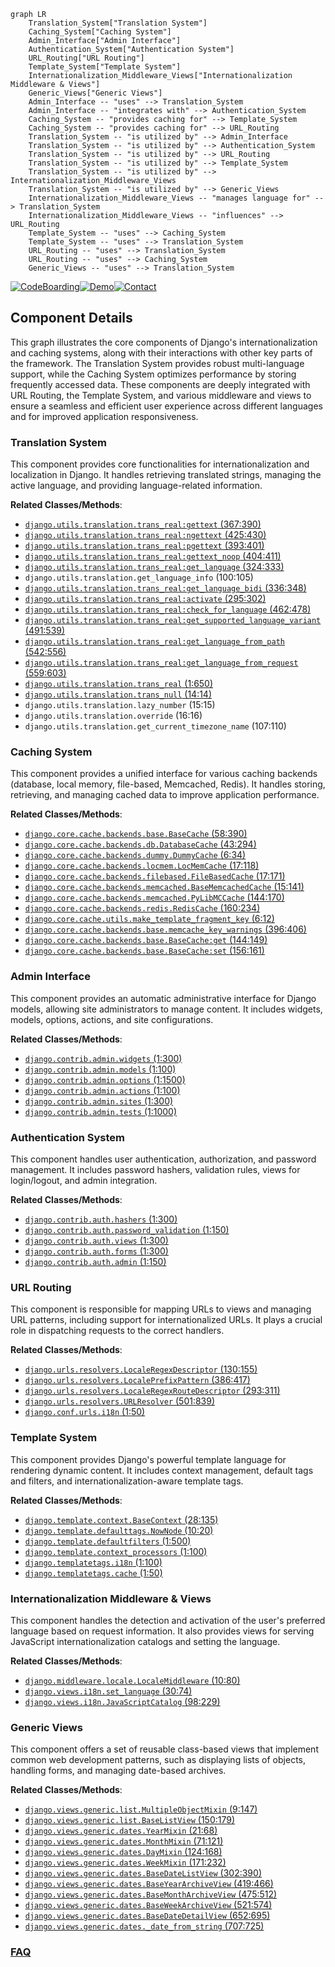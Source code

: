 ```mermaid
graph LR
    Translation_System["Translation System"]
    Caching_System["Caching System"]
    Admin_Interface["Admin Interface"]
    Authentication_System["Authentication System"]
    URL_Routing["URL Routing"]
    Template_System["Template System"]
    Internationalization_Middleware_Views["Internationalization Middleware & Views"]
    Generic_Views["Generic Views"]
    Admin_Interface -- "uses" --> Translation_System
    Admin_Interface -- "integrates with" --> Authentication_System
    Caching_System -- "provides caching for" --> Template_System
    Caching_System -- "provides caching for" --> URL_Routing
    Translation_System -- "is utilized by" --> Admin_Interface
    Translation_System -- "is utilized by" --> Authentication_System
    Translation_System -- "is utilized by" --> URL_Routing
    Translation_System -- "is utilized by" --> Template_System
    Translation_System -- "is utilized by" --> Internationalization_Middleware_Views
    Translation_System -- "is utilized by" --> Generic_Views
    Internationalization_Middleware_Views -- "manages language for" --> Translation_System
    Internationalization_Middleware_Views -- "influences" --> URL_Routing
    Template_System -- "uses" --> Caching_System
    Template_System -- "uses" --> Translation_System
    URL_Routing -- "uses" --> Translation_System
    URL_Routing -- "uses" --> Caching_System
    Generic_Views -- "uses" --> Translation_System
```
[![CodeBoarding](https://img.shields.io/badge/Generated%20by-CodeBoarding-9cf?style=flat-square)](https://github.com/CodeBoarding/GeneratedOnBoardings)[![Demo](https://img.shields.io/badge/Try%20our-Demo-blue?style=flat-square)](https://www.codeboarding.org/demo)[![Contact](https://img.shields.io/badge/Contact%20us%20-%20contact@codeboarding.org-lightgrey?style=flat-square)](mailto:contact@codeboarding.org)

## Component Details

This graph illustrates the core components of Django's internationalization and caching systems, along with their interactions with other key parts of the framework. The Translation System provides robust multi-language support, while the Caching System optimizes performance by storing frequently accessed data. These components are deeply integrated with URL Routing, the Template System, and various middleware and views to ensure a seamless and efficient user experience across different languages and for improved application responsiveness.

### Translation System
This component provides core functionalities for internationalization and localization in Django. It handles retrieving translated strings, managing the active language, and providing language-related information.


**Related Classes/Methods**:

- <a href="https://github.com/django/django/blob/master/django/utils/translation/trans_real.py#L367-L390" target="_blank" rel="noopener noreferrer">`django.utils.translation.trans_real:gettext` (367:390)</a>
- <a href="https://github.com/django/django/blob/master/django/utils/translation/trans_real.py#L425-L430" target="_blank" rel="noopener noreferrer">`django.utils.translation.trans_real:ngettext` (425:430)</a>
- <a href="https://github.com/django/django/blob/master/django/utils/translation/trans_real.py#L393-L401" target="_blank" rel="noopener noreferrer">`django.utils.translation.trans_real:pgettext` (393:401)</a>
- <a href="https://github.com/django/django/blob/master/django/utils/translation/trans_real.py#L404-L411" target="_blank" rel="noopener noreferrer">`django.utils.translation.trans_real:gettext_noop` (404:411)</a>
- <a href="https://github.com/django/django/blob/master/django/utils/translation/trans_real.py#L324-L333" target="_blank" rel="noopener noreferrer">`django.utils.translation.trans_real:get_language` (324:333)</a>
- `django.utils.translation.get_language_info` (100:105)
- <a href="https://github.com/django/django/blob/master/django/utils/translation/trans_real.py#L336-L348" target="_blank" rel="noopener noreferrer">`django.utils.translation.trans_real:get_language_bidi` (336:348)</a>
- <a href="https://github.com/django/django/blob/master/django/utils/translation/trans_real.py#L295-L302" target="_blank" rel="noopener noreferrer">`django.utils.translation.trans_real:activate` (295:302)</a>
- <a href="https://github.com/django/django/blob/master/django/utils/translation/trans_real.py#L462-L478" target="_blank" rel="noopener noreferrer">`django.utils.translation.trans_real:check_for_language` (462:478)</a>
- <a href="https://github.com/django/django/blob/master/django/utils/translation/trans_real.py#L491-L539" target="_blank" rel="noopener noreferrer">`django.utils.translation.trans_real:get_supported_language_variant` (491:539)</a>
- <a href="https://github.com/django/django/blob/master/django/utils/translation/trans_real.py#L542-L556" target="_blank" rel="noopener noreferrer">`django.utils.translation.trans_real:get_language_from_path` (542:556)</a>
- <a href="https://github.com/django/django/blob/master/django/utils/translation/trans_real.py#L559-L603" target="_blank" rel="noopener noreferrer">`django.utils.translation.trans_real:get_language_from_request` (559:603)</a>
- <a href="https://github.com/django/django/blob/master/django/utils/translation/trans_real.py#L1-L650" target="_blank" rel="noopener noreferrer">`django.utils.translation.trans_real` (1:650)</a>
- <a href="https://github.com/django/django/blob/master/django/utils/translation/trans_null.py#L14-L14" target="_blank" rel="noopener noreferrer">`django.utils.translation.trans_null` (14:14)</a>
- `django.utils.translation.lazy_number` (15:15)
- `django.utils.translation.override` (16:16)
- `django.utils.translation.get_current_timezone_name` (107:110)


### Caching System
This component provides a unified interface for various caching backends (database, local memory, file-based, Memcached, Redis). It handles storing, retrieving, and managing cached data to improve application performance.


**Related Classes/Methods**:

- <a href="https://github.com/django/django/blob/master/django/core/cache/backends/base.py#L58-L390" target="_blank" rel="noopener noreferrer">`django.core.cache.backends.base.BaseCache` (58:390)</a>
- <a href="https://github.com/django/django/blob/master/django/core/cache/backends/db.py#L43-L294" target="_blank" rel="noopener noreferrer">`django.core.cache.backends.db.DatabaseCache` (43:294)</a>
- <a href="https://github.com/django/django/blob/master/django/core/cache/backends/dummy.py#L6-L34" target="_blank" rel="noopener noreferrer">`django.core.cache.backends.dummy.DummyCache` (6:34)</a>
- <a href="https://github.com/django/django/blob/master/django/core/cache/backends/locmem.py#L17-L118" target="_blank" rel="noopener noreferrer">`django.core.cache.backends.locmem.LocMemCache` (17:118)</a>
- <a href="https://github.com/django/django/blob/master/django/core/cache/backends/filebased.py#L17-L171" target="_blank" rel="noopener noreferrer">`django.core.cache.backends.filebased.FileBasedCache` (17:171)</a>
- <a href="https://github.com/django/django/blob/master/django/core/cache/backends/memcached.py#L15-L141" target="_blank" rel="noopener noreferrer">`django.core.cache.backends.memcached.BaseMemcachedCache` (15:141)</a>
- <a href="https://github.com/django/django/blob/master/django/core/cache/backends/memcached.py#L144-L170" target="_blank" rel="noopener noreferrer">`django.core.cache.backends.memcached.PyLibMCCache` (144:170)</a>
- <a href="https://github.com/django/django/blob/master/django/core/cache/backends/redis.py#L160-L234" target="_blank" rel="noopener noreferrer">`django.core.cache.backends.redis.RedisCache` (160:234)</a>
- <a href="https://github.com/django/django/blob/master/django/core/cache/utils.py#L6-L12" target="_blank" rel="noopener noreferrer">`django.core.cache.utils.make_template_fragment_key` (6:12)</a>
- <a href="https://github.com/django/django/blob/master/django/core/cache/backends/base.py#L396-L406" target="_blank" rel="noopener noreferrer">`django.core.cache.backends.base.memcache_key_warnings` (396:406)</a>
- <a href="https://github.com/django/django/blob/master/django/core/cache/backends/base.py#L144-L149" target="_blank" rel="noopener noreferrer">`django.core.cache.backends.base.BaseCache:get` (144:149)</a>
- <a href="https://github.com/django/django/blob/master/django/core/cache/backends/base.py#L156-L161" target="_blank" rel="noopener noreferrer">`django.core.cache.backends.base.BaseCache:set` (156:161)</a>


### Admin Interface
This component provides an automatic administrative interface for Django models, allowing site administrators to manage content. It includes widgets, models, options, actions, and site configurations.


**Related Classes/Methods**:

- <a href="https://github.com/django/django/blob/master/django/contrib/admin/widgets.py#L1-L300" target="_blank" rel="noopener noreferrer">`django.contrib.admin.widgets` (1:300)</a>
- <a href="https://github.com/django/django/blob/master/django/contrib/admin/models.py#L1-L100" target="_blank" rel="noopener noreferrer">`django.contrib.admin.models` (1:100)</a>
- <a href="https://github.com/django/django/blob/master/django/contrib/admin/options.py#L1-L1500" target="_blank" rel="noopener noreferrer">`django.contrib.admin.options` (1:1500)</a>
- <a href="https://github.com/django/django/blob/master/django/contrib/admin/actions.py#L1-L100" target="_blank" rel="noopener noreferrer">`django.contrib.admin.actions` (1:100)</a>
- <a href="https://github.com/django/django/blob/master/django/contrib/admin/sites.py#L1-L300" target="_blank" rel="noopener noreferrer">`django.contrib.admin.sites` (1:300)</a>
- <a href="https://github.com/django/django/blob/master/django/contrib/admin/tests.py#L1-L1000" target="_blank" rel="noopener noreferrer">`django.contrib.admin.tests` (1:1000)</a>


### Authentication System
This component handles user authentication, authorization, and password management. It includes password hashers, validation rules, views for login/logout, and admin integration.


**Related Classes/Methods**:

- <a href="https://github.com/django/django/blob/master/django/contrib/auth/hashers.py#L1-L300" target="_blank" rel="noopener noreferrer">`django.contrib.auth.hashers` (1:300)</a>
- <a href="https://github.com/django/django/blob/master/django/contrib/auth/password_validation.py#L1-L150" target="_blank" rel="noopener noreferrer">`django.contrib.auth.password_validation` (1:150)</a>
- <a href="https://github.com/django/django/blob/master/django/contrib/auth/views.py#L1-L300" target="_blank" rel="noopener noreferrer">`django.contrib.auth.views` (1:300)</a>
- <a href="https://github.com/django/django/blob/master/django/contrib/auth/forms.py#L1-L300" target="_blank" rel="noopener noreferrer">`django.contrib.auth.forms` (1:300)</a>
- <a href="https://github.com/django/django/blob/master/django/contrib/auth/admin.py#L1-L150" target="_blank" rel="noopener noreferrer">`django.contrib.auth.admin` (1:150)</a>


### URL Routing
This component is responsible for mapping URLs to views and managing URL patterns, including support for internationalized URLs. It plays a crucial role in dispatching requests to the correct handlers.


**Related Classes/Methods**:

- <a href="https://github.com/django/django/blob/master/django/urls/resolvers.py#L130-L155" target="_blank" rel="noopener noreferrer">`django.urls.resolvers.LocaleRegexDescriptor` (130:155)</a>
- <a href="https://github.com/django/django/blob/master/django/urls/resolvers.py#L386-L417" target="_blank" rel="noopener noreferrer">`django.urls.resolvers.LocalePrefixPattern` (386:417)</a>
- <a href="https://github.com/django/django/blob/master/django/urls/resolvers.py#L293-L311" target="_blank" rel="noopener noreferrer">`django.urls.resolvers.LocaleRegexRouteDescriptor` (293:311)</a>
- <a href="https://github.com/django/django/blob/master/django/urls/resolvers.py#L501-L839" target="_blank" rel="noopener noreferrer">`django.urls.resolvers.URLResolver` (501:839)</a>
- <a href="https://github.com/django/django/blob/master/django/conf/urls/i18n.py#L1-L50" target="_blank" rel="noopener noreferrer">`django.conf.urls.i18n` (1:50)</a>


### Template System
This component provides Django's powerful template language for rendering dynamic content. It includes context management, default tags and filters, and internationalization-aware template tags.


**Related Classes/Methods**:

- <a href="https://github.com/django/django/blob/master/django/template/context.py#L28-L135" target="_blank" rel="noopener noreferrer">`django.template.context.BaseContext` (28:135)</a>
- <a href="https://github.com/django/django/blob/master/django/template/defaulttags.py#L10-L20" target="_blank" rel="noopener noreferrer">`django.template.defaulttags.NowNode` (10:20)</a>
- <a href="https://github.com/django/django/blob/master/django/template/defaultfilters.py#L1-L500" target="_blank" rel="noopener noreferrer">`django.template.defaultfilters` (1:500)</a>
- <a href="https://github.com/django/django/blob/master/django/template/context_processors.py#L1-L100" target="_blank" rel="noopener noreferrer">`django.template.context_processors` (1:100)</a>
- <a href="https://github.com/django/django/blob/master/django/templatetags/i18n.py#L1-L100" target="_blank" rel="noopener noreferrer">`django.templatetags.i18n` (1:100)</a>
- <a href="https://github.com/django/django/blob/master/django/templatetags/cache.py#L1-L50" target="_blank" rel="noopener noreferrer">`django.templatetags.cache` (1:50)</a>


### Internationalization Middleware & Views
This component handles the detection and activation of the user's preferred language based on request information. It also provides views for serving JavaScript internationalization catalogs and setting the language.


**Related Classes/Methods**:

- <a href="https://github.com/django/django/blob/master/django/middleware/locale.py#L10-L80" target="_blank" rel="noopener noreferrer">`django.middleware.locale.LocaleMiddleware` (10:80)</a>
- <a href="https://github.com/django/django/blob/master/django/views/i18n.py#L30-L74" target="_blank" rel="noopener noreferrer">`django.views.i18n.set_language` (30:74)</a>
- <a href="https://github.com/django/django/blob/master/django/views/i18n.py#L98-L229" target="_blank" rel="noopener noreferrer">`django.views.i18n.JavaScriptCatalog` (98:229)</a>


### Generic Views
This component offers a set of reusable class-based views that implement common web development patterns, such as displaying lists of objects, handling forms, and managing date-based archives.


**Related Classes/Methods**:

- <a href="https://github.com/django/django/blob/master/django/views/generic/list.py#L9-L147" target="_blank" rel="noopener noreferrer">`django.views.generic.list.MultipleObjectMixin` (9:147)</a>
- <a href="https://github.com/django/django/blob/master/django/views/generic/list.py#L150-L179" target="_blank" rel="noopener noreferrer">`django.views.generic.list.BaseListView` (150:179)</a>
- <a href="https://github.com/django/django/blob/master/django/views/generic/dates.py#L21-L68" target="_blank" rel="noopener noreferrer">`django.views.generic.dates.YearMixin` (21:68)</a>
- <a href="https://github.com/django/django/blob/master/django/views/generic/dates.py#L71-L121" target="_blank" rel="noopener noreferrer">`django.views.generic.dates.MonthMixin` (71:121)</a>
- <a href="https://github.com/django/django/blob/master/django/views/generic/dates.py#L124-L168" target="_blank" rel="noopener noreferrer">`django.views.generic.dates.DayMixin` (124:168)</a>
- <a href="https://github.com/django/django/blob/master/django/views/generic/dates.py#L171-L232" target="_blank" rel="noopener noreferrer">`django.views.generic.dates.WeekMixin` (171:232)</a>
- <a href="https://github.com/django/django/blob/master/django/views/generic/dates.py#L302-L390" target="_blank" rel="noopener noreferrer">`django.views.generic.dates.BaseDateListView` (302:390)</a>
- <a href="https://github.com/django/django/blob/master/django/views/generic/dates.py#L419-L466" target="_blank" rel="noopener noreferrer">`django.views.generic.dates.BaseYearArchiveView` (419:466)</a>
- <a href="https://github.com/django/django/blob/master/django/views/generic/dates.py#L475-L512" target="_blank" rel="noopener noreferrer">`django.views.generic.dates.BaseMonthArchiveView` (475:512)</a>
- <a href="https://github.com/django/django/blob/master/django/views/generic/dates.py#L521-L574" target="_blank" rel="noopener noreferrer">`django.views.generic.dates.BaseWeekArchiveView` (521:574)</a>
- <a href="https://github.com/django/django/blob/master/django/views/generic/dates.py#L652-L695" target="_blank" rel="noopener noreferrer">`django.views.generic.dates.BaseDateDetailView` (652:695)</a>
- <a href="https://github.com/django/django/blob/master/django/views/generic/dates.py#L707-L725" target="_blank" rel="noopener noreferrer">`django.views.generic.dates._date_from_string` (707:725)</a>




### [FAQ](https://github.com/CodeBoarding/GeneratedOnBoardings/tree/main?tab=readme-ov-file#faq)